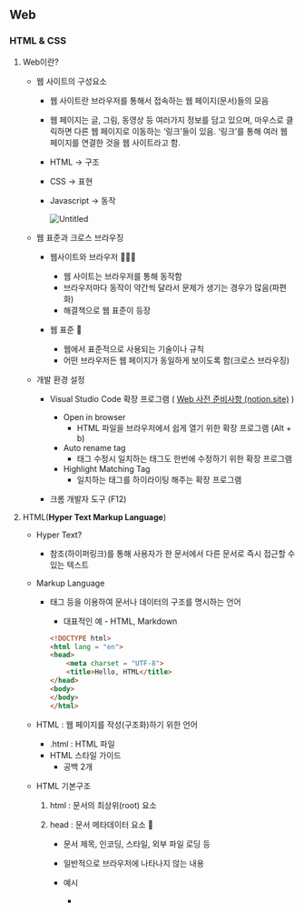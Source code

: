 ## Web

### HTML & CSS

1. Web이란?
    - 웹 사이트의 구성요소
        - 웹 사이트란 브라우저를 통해서 접속하는 웹 페이지(문서)들의 모음
        - 웹 페이지는 글, 그림, 동영상 등 여러가지 정보를 담고 있으며, 마우스로 클릭하면 다른 웹 페이지로 이동하는 ‘링크’들이 있음. ‘링크’를 통해 여러 웹 페이지를 연결한 것을 웹 사이트라고 함.
        
        - HTML → 구조
        - CSS → 표현
        - Javascript → 동작
            
            ![Untitled](https://s3-us-west-2.amazonaws.com/secure.notion-static.com/d095d8d4-b062-4ff6-b4d3-c7e78ec1e765/Untitled.png)
            
        
    - 웹 표준과 크로스 브라우징
        - 웹사이트와 브라우저 🌟🌟🌟
            - 웹 사이트는 브라우저를 통해 동작함
            - 브라우저마다 동작이 약간씩 달라서 문제가 생기는 경우가 많음(파편화)
            - 해결책으로 웹 표준이 등장
            
        - 웹 표준 🌟
            - 웹에서 표준적으로 사용되는 기술이나 규칙
            - 어떤 브라우저든 웹 페이지가 동일하게 보이도록 함(크로스 브라우징)
            
    - 개발 환경 설정
        - Visual Studio Code 확장 프로그램  (  [Web 사전 준비사항 (notion.site)](https://www.notion.so/7e6338e4abdf47c7a495906962a481ee)  )
            - Open in browser
                - HTML 파일을 브라우저에서 쉽게 열기 위한 확장 프로그램 (Alt + b)
            - Auto rename tag
                - 태그 수정시 일치하는 태그도 한번에 수정하기 위한 확장 프로그램
            - Highlight Matching Tag
                - 일치하는 태그를 하이라이팅 해주는 확장 프로그램
        
        - 크롬 개발자 도구 (F12)
    
2. HTML(**Hyper Text Markup Language**)
    - Hyper Text?
        - 참조(하이퍼링크)를 통해 사용자가 한 문서에서 다른 문서로 즉시 접근할 수 있는 텍스트
    - Markup Language
        - 태그 등을 이용하여 문서나 데이터의 구조를 명시하는 언어
            - 대표적인 예 - HTML, Markdown
            
            ```html
            <!DOCTYPE html>
            <html lang = "en">
            <head>
            	<meta charset = "UTF-8">
            	<title>Hello, HTML</title>
            </head>
            <body>
            </body>
            </html>
            ```
            
        
    - HTML : 웹 페이지를 작성(구조화)하기 위한 언어
        - .html : HTML 파일
        - HTML 스타일 가이드
            - 공백 2개
    
    - HTML 기본구조
        1. html : 문서의 최상위(root) 요소
        2. head : 문서 메타데이터 요소 🌟
            - 문서 제목, 인코딩, 스타일, 외부 파일 로딩 등
            - 일반적으로 브라우저에 나타나지 않는 내용
            - 예시
                - <title> : 브라우저 상단 타이틀
                - <meta> : 문서 레벨 메타데이터 요소
                - <link> : 외부 리소스 연결 요소 (CSS 파일, favicon 등)
                - <script> : 스크립트 요소 (JavaScript 파일/코드)
                - <style> : CSS 직접 작성
                
                ```html
                <head>
                	<title>HTML 수업</title>
                	<meta charset = "UTF-8">
                	<link href = "style.css" rel = "stylesheet">
                	<script src = "javascript.js"></script>
                	<style>
                		p{
                			color : black;
                		}
                	</style>
                </head>
                ```
                
            - Open Graph Protocol
                - 메타 데이터를 표현하는 새로운 규약
                    - HTML 문서의 메타 데이터를 통해 문서의 정보를 전달
                    - 메타정보에 해당하는 제목, 설명 등을 쓸 수 있도록 정의
                
        3. body : 문서 본문 요소
            - 실제 화면 구성과 관련된 내용
            
        4. HTML의 요소
            - HTML의 요소는 태그<>와 내용(contents)으로 구성되어 있음.
                
                ![캡처2.JPG](https://s3-us-west-2.amazonaws.com/secure.notion-static.com/9fa411a0-89a8-4b8a-9ef7-12ca21d694c0/%EC%BA%A1%EC%B2%982.jpg)
                
            - HTML 요소는 시작(여는) 태그와 종료(닫는) 태그 그리고 태그 사이에 위치한 내용으로 구성
                - 요소는 태그로 컨텐츠(내용)를 감싸는 것으로 그 정보의 성격과 의미를 정의
                - 내용이 없는 태그들도 존재(닫는 태그가 없음)
                    - br, hr, img, input, link, meta
                    
            - 요소는 중첩(nested)될 수 있음
                - 요소의 중첩을 통해 하나의 문서를 구조화
                - 여는 태그와 닫는 태그의 쌍을 잘 확인해야 함
                    - 오류를 반환하는 것이 아닌 그냥 레이아웃이 깨진 상태로 출력되기 때문에, 디버깅이 힘들어질 수 있음.
            
        5. 속성🌟🌟🌟🌟
            - 태그별로 사용할 수 있는 속성은 다르다.
                
                ![캡처2.JPG](https://s3-us-west-2.amazonaws.com/secure.notion-static.com/9fa411a0-89a8-4b8a-9ef7-12ca21d694c0/%EC%BA%A1%EC%B2%982.jpg)
                
            
            - 속석 작성 방식 통일
                - 공백 No!
                - “”(쌍따옴표) 사용
            
            - 속성의 특징
                - 속성을 통해 태그의 부가적인 정보를 설정할 수 있음
                - 요소는 속성을 가질 수 있으며, 경로나 크기와 같은 추가적인 정보를 제공
                - 요소의 시작 태그에 작성하며 보통 이름과 값이 하나의 쌍으로 존재
                - 태그와 상관없이 사용 가능한 속성(HTML Global Attribute)들도 있음
            
            - HTML Global Attribute
                - 모든 HTML 요소가 공통으로 사용할 수 있는 대표적인 속성
                    
                    (몇몇 요소에는 아무 효과가 없을 수 있음)
                    
                    - id : 문서 전체에서 유일한 고유 식별자 지정 (고유한…)
                    - class : 공백으로 구분된 해당 요소의 클래스의 목록
                        
                        (CSS, JS에서 요소를 선택하거나 접근)
                        
                        여러 개의 요소에 한번에 적용할 때 사용
                        
                    - data-* : 페이지에 개인 사용자 정의 데이터를 저장하기 위해 사용
                    - style : inline 스타일
                    - title : 요소에 대한 추가 정보 지정
                    - tabindex : 요소의 탭 순서
                
                ```html
                <!DOCTYPE html>
                <html lang = "en">
                <head>
                	<meta charset = "UTF-8">
                	<title>Document</title>
                </head>
                <body>
                	<!-- 이것은 주석입니다. -->
                	<h1>나의 첫번째 HTML</h1>
                	<p>이것은 본문입니다.</p>
                	<span>이것은 인라인요소</span>
                	<a href="https://www.naver.com">네이버로 이동!!</a>
                </body>
                </html>
                ```
                
        
        1. 시맨틱 태그🌟🌟🌟
            - HTML5에서 의미론적 요소를 담은 태그의 등장
                - 기존 영역을 의미하는 div 태그를 대체하여 사용
            - 대표적인 태그 목록
                - header : 문서 전체나 섹션의 헤더(머리말 부분)
                - nav : 내비게이션
                - aside : 사이드에 위치한 공간, 메인 콘텐츠와 관련성이 적은 콘텐츠
                - section : 문서의 일반적인 구분, 컨텐츠의 그룹을 표현
                - article : 문서, 페이지, 사이트 안에서 독립적으로 구분되는 영역
                - footer : 문서 전체나 섹션의 푸터(마지막 부분)
                    
                    ![Untitled](https://s3-us-west-2.amazonaws.com/secure.notion-static.com/aee8a7a2-5753-4af7-a454-b28011d4b266/Untitled.png)
                    
        
        - 시맨틱 태그의 특징
            - Non semantic 요소는 div, span 등이 있으며 h1, table 태그들도 시맨틱 태그로 볼 수 있음
        
        - 시맨틱 태그 사용해야 하는 이유
            - 의미론적 마크업
                - 개발자 및 사용자 뿐만 아니라 검색엔진 등에 의미있는 정보의 그룹을 태그로 표현
                - 단순히 구역을 나누는 것 뿐만 아니라 ‘의미’를 가지는 태그들을 활용하기 위한 노력
                - 요소의 의미가 명확해지기 때문에 코드의 가독성을 높이고 유지보수를 쉽게 함
                - 검색 엔진 최적화(SEO)를 위해서 메타태그, 시맨틱 태그 등을 통한 마크업을 효과적으로 활용해야 함.
                
        - 렌더링은 웹사이트 코드를 사용자가 보게 되는 웹 사이트로 바꾸는 과정
        - DOM(Document Object Model) 트리 🌟🌟🌟🌟🌟
            - 텍스트 파일인 HTML 문서를 브라우저에서 렌더링하기 위한 구조
                - HTML 문서에 대한 모델을 구성.
                - HTML 문서 내의 각 요소에 접근/ 수정에 필요한 프로퍼티와 메서드를 제공.
                    
                    ![Untitled](https://s3-us-west-2.amazonaws.com/secure.notion-static.com/075e1822-d3e9-419d-a3de-68d62f0b41f3/Untitled.png)
                    
        
    - HTML 문서 구조화
        - 인라인 / 블록 요소
            - HTML 요소는 크게 인라인 / 블록 요소로 나눔
            - 인라인 요소는 글자처럼 취급. (원하는 크기만 사용)
            - 블록 요소는 한 줄 모두 사용 (한 줄 전체를 사용)
            
        - 텍스트 요소 (inline 요소)
            
            
            | 태그 | 설명 |
            | --- | --- |
            | <a></a> | href 속성을 활용하여 다른 URL로 연결하는 하이퍼링크 생성 |
            | <b></b>               <strong></strong> | 굵은 글씨 요소                                                                              중요한 강조하고자 하는 요소 (보통 굵은 글씨로 표현) |
            | <i></i>                  <em></em> | 기울임 글씨 요소                                                                          중요한 강조하고자 하는 요소 (보통 기울임 글씨로 표현) |
            | <br> | 텍스트 내에 줄 바꿈 생성 |
            | <img> | src 속성을 활용하여 이미지 표현 |
            | <span></span> | 의미없는 인라인 컨테이너 |
            
            | <h1>~<h6> | <a> | <img> |
            | --- | --- | --- |
            | HTML 문서에서 제목(heading)을 정의할 때 사용
            -글자 크기를 조절함
            -1>2>3>4>5>6 | 하나의 페이지에서 다른 페이지를 연결할 때 사용하는 하이퍼링크(hyperlink)를 정의할 때 사용
            <a href>
            ***href : 링크의 목적지 | HTML 문서에서 이미지(image)를 정의할 때 사용
            -HTML 문서에 이미지가 링크되는 형태
            -<img> 요소에는 src 속성과 alt 속성을 반드시 명시해야함 |
            | <ol> | <br> | <li> |
            | 순서가 있는 HTML 리스트(list)를 정의
            -<ol> 요소에 속하는 각 아이템은 <li> 요소를 사용하여 나타냄 | 텍스트 내의 줄바꿈(line-break)을 정의 | HTML 리스트(list)에 포함되는 아이템(item)을 정의
            -순서가 있는 리스트(ordered list)를 정의하는 <ol> 요소
            -순서가 없는 리스트(unordered list)를 정의하는 <ul> 요소 |
            | <ul> | <html> |  |
            | 순서가 없는 HTML 리스트(list)를 정의할 때 사용 | HTML 문서의 루트 요소(root element)를 정의할 때 사용
            -<html> 요소는 DOCTYPE 선언을 제외한 모든 다른 HTML 요소를 포함하기 위한 컨테이너
            - 브라우저에게 해당 문서가 HTML 문서임을 알려주는 역할 |  |
        
        - 그룹 컨텐츠 (블록요소)
            
            
            | 태그 | 설명 |
            | --- | --- |
            | <p></p> | 하나의 문단 (paragraph) |
            | <hr> | 문단 레벨 요소에서의 주제의 분리를 의미하며                          수평선으로 표현됨. (A Horizontal Rule) |
            | <ol></ol>                  <ul></ul> | 순서가 있는 리스트 (ordered)                                                     순서가 없는 리스트 (unordered) |
            | <pre></pre> | HTML에 작성한 내용을 그대로 표현.                                             보통 고정폭 글꼴이 사용되고 공백문자를 유지 |
            | <blockquote></blockquote> | 텍스트가 긴 인용문                                                                       주로 들여쓰기를 한 것으로 표현됨. |
            | <div></div> | 의미없는 블록 레베 컨테이너 |
        
        - form
            - <form>은 정보(데이터)를 서버에 제출하기 위해 사용하는 태그
            - <form> 기본 속성
                - action : form을 처리할 서버의 URL(데이터를 보낼 곳)
                - method :  form을 제출할 때 사용할 HTTP 메서드 (GET 혹은 POST)
                    - 서버에 있는 정보를 가져오는 것은 get
                    - post : 요청데이터 처리, 주로 등록에 사용
                - enctype : method가 post인 경우 데이터의 유형
                    - application/x-www-form-urlencoded : 기본값
                    - multipart/form-data : 파일 전송시 (input type이 file인 경우)
                
                ```html
                <form action="/search" method="GET">
                </form>
                ```
                
        
        - input
            - 다양한 타입을 가지는 입력 데이터 유형과 위젯이 제공.
            - <input> 대표적인 속성
                - name : form control에 적용되는 이름 (이름/값 페어로 전송됨)
                - value : form contral에 적용되는 값 (이름/값 페어로 전송됨)
                - required, readonly, autofocus, autocomplete, disabled 등
                    - required : 필수적인?
                    - autofocus : 커서를 자동으로 잡아주는
                    - autocomplete : 자동완성
                    - disabled : 사용하지 않은
            
            ```html
            <form action="/search" method="GET">
            	<input type="text" name="q">
            	<!-- type를 먼저 선언해주면, 입력 형식이 나옴?? -->
            
            </form>
            ```
            
        
        - input label
            - label를 클릭하여 input 자체의 초점을 맞추거나 활성화 시킬 수 있음
                - 사용자는 선택할 수 있는 영역이 늘어나 웹/모바일(터치) 환경에서 편하게 사용할 수 있음
                - label과 input 입력의 관계가 시각적 뿐만 아니라 화면리더기에서도 label을 읽어 쉽게 내용을 확인할 수 있도록 함.
            - <input>에  id 속성을, <label>에는 for 속성을 활용하여 상호 연관을 시킴.
            
            ```html
            <label for="agreement">개임정보 수집에 동의합니다.</label>
            <input type="checkbox" name="agreement" id="agreement">
            ```
            
        
        - input 유형 - 일반
            - 일반적으로 입력을 받기 위하여 제공되며 타입별로 HTML 기본 검증 혹은 추가 속성을 활용할 수 있음
                - text : 일반 텍스트 입력
                - password : 입력시 값이 보이지 않고 문자를 특수기호(*)로 표현
                - email : 이메일 형식이 아닌 경우 form 제출 불가
                - number : min, max, step 속성을 활용하여 숫자 범위 설정 가능
                - file : accept 속성을 확용하여 파일 타입 지정 가능
            
        - input 유형 - 항목 중 선택
            - 일반적으로 label 태그와 함께 사용하여 선택 항목을 작성함
            - 동일 항목에 대하여는 name을 지정하고 선택된 항목에 대한 value를 지정해야 함.
                - checkbox : 다중선택
                - radio : 단일선택
                
                ```html
                <div>
                	<p>checkbox</p>
                	<input id="html" type="checkbox" name="language" value="html">
                	<label for="html">HTML</label>
                	<input id="python" type="checkbox" name="language" value="python">
                	<label for="python">파이썬</label>
                	<input id="java" type="checkbox" name="language" value="java">
                	<label for="java">자바</label>
                	<hr>
                </div>
                ```
                
                ![Untitled](https://s3-us-west-2.amazonaws.com/secure.notion-static.com/d96fc8ed-6555-4513-90f0-6bb60adb3f1b/Untitled.png)
                
        
        - input 유형 - 기타
            - 다양한 종류의 input을 위한 picker를 제공
                - color : color picker
                - date : date picker
                    
                    ![Untitled](https://s3-us-west-2.amazonaws.com/secure.notion-static.com/fa67fc90-e981-44c9-953c-c2281d60ab0d/Untitled.png)
                    
            - hidden input을 활용하여 사용자 입력을 받지 않고 서버에 전송되어야 하는 값을 설정
                - hidden : 사용자에게 보이지 않는 input
        
        - input 유형 - 종합
            - <input>요소의 동작은 type에 따라 달라지므로, 각각의 내용을 숙지할 것
    
    - Form / input 실습
        
        ```html
        <body>
        	<h1>Form 활용 실습</h1>
        		<form action="">
        			<!-- autofocus 및 label 확인 -->
        			<div class="input-group">
        				<label for="username">아이디</label>
        			</div>
        			<input type="text" name="username" id="username" autofocus>
        		
        			<!-- disabled 및 value 확인 -->
        			<div class="input-group">
        				<label for="name">이름</label>
        			</div>
        			<input type="text" name="name" value="홍길동" id="name" disabled>
        
        			<!-- label 확인 -->
        			<div class="input-group">
        				<label for="agreement">개인정보 수집에 동의합니다.</label>
        			</div>
        			<input type="checkbox" name="agreement" id="agreement">
        			<div class="input-group">
        				<label>최종제출을 확인합니다.</label>
        			</div>
        			<input type="checkbox">
        		</form>
        		<input type="submit" value="제출">
        
        </body>
        ```
        
        ![Untitled](https://s3-us-west-2.amazonaws.com/secure.notion-static.com/b89609fc-7df7-48e4-a65c-a26d817c1eba/Untitled.png)
        
    
    - 마크업 실습
        
        ![Untitled](https://s3-us-west-2.amazonaws.com/secure.notion-static.com/bd547f9e-f8df-4ad7-89c4-93180b9169f7/Untitled.png)
        
        ```html
        <!-- 1. 진빨강 -->
        <header>
        	<a href="https://www.ssafy.com">
        		<img src="ssafy.png" alt="main img" width="300">
        	</a>
        	<h1>SSAFY 학생 건강설문</h1>
        </header>
        
        <!-- 2. 빨강 -->
        <section>
        	<form action="#">
        		<!-- 이름 -->
        		<!-- 지역 -->
        		<!-- 체온 -->
        		<input type="submit" value="제출">
        	</form>
        </section>
        
        <!-- 3. 오렌지 -->
        <div>
        	<label for="name">이름을 기재해주세요.</label><br>
        	<input type="text" id="name" name="name" autofocus>
        </div>
        
        <!-- 4. 노랑 -->
        <div>
        	<label for="region">지역을 선택해주세요.</label><br>
        	<select name="region" id="region" required>
        		<option value="">선택</option>
        		<option value="서울">서울</option>
        		<option value="대전">대전</option>
        		<option value="광주">광주</option>
        		<option value="구미">구미</option>
        		<option value="부울경">부울경</option>
        	</section>
        </div>
        
        <!-- 5. 초록 -->
        <div>
        	<p>오늘의 체온을 선택해주세요.</p>
        	<input type="radio" name="body-heat" id="normal" value="normal" checked>
        	<label for="normal">37도 미만</label><br>
        	<input type="radio" name="body-heat" id="warning" value="warning">
        	<label for="warning">37도 이상</label><br>	
        </div>
        
        <!-- 6. 파랑 -->
        <footer>
        	GOOGLE 설문지를 통해 비밀번호를 제출하지 마시오.
        </footer>
        ```
        
    
3. CSS
    - Cascading Style Sheets
    - 스타일을 지정하기 위한 언어
    - 선택하고, 스타일을 지정한다.
        
        ![Untitled](https://s3-us-west-2.amazonaws.com/secure.notion-static.com/76bc6101-337b-4696-a8d3-9f63ae41ad07/Untitled.png)
        
    
    ![캡처.JPG](https://s3-us-west-2.amazonaws.com/secure.notion-static.com/500ed52c-1dda-4b4c-b81a-72d6b9c06ac7/%EC%BA%A1%EC%B2%98.jpg)
    
    - CSS
        - CSS 구문은 선택자를 통해 스타일을 지정할 HTML 요소를 선택
        - 중괄호 안에서는 속성과 값, 하나의 쌍으로 이루어진 선언을 진행
        - 각 쌍은 선택한 요소의 속성, 속성에 부여할 값을 의미
            - 속성 (Property) : 어떤 스타일 기능을 변경할지 결정
            - 값 (Value): 어떻게 스타일 기능을 변경할지 결정
    
    - CSS 정의 방법
        1. 인라인(inline)
            - 인라인을 쓰게 되면 실수가 잦아짐(중복도 있을 것이고, 찾기가 어려워서)
            
        2. 내부 참조(embedding) - <style>
            - 내부 참조를 쓰게 되면 코드가 너무 길어짐
            
        3. 외부 참조(link file) - 분리된 CSS 파일
            - 가장 많이 쓰는 방식
            - <link rel="stylesheet" href="mystyle.css">
            
            ```html
            <!DOCTYPE html>
            <html lang="en">
            <head>
                <meta charset="UTF-8">
                <meta http-equiv="X-UA-Compatible" content="IE=edge">
                <meta name="viewport" content="width=device-width, initial-scale=1.0">
                <title>Document</title>
            
                <!-- 3. 외부 참조 : 외부의 CSS와 연결-->
                <link rel="stylesheet" href="mystyle.css">
                
                <!-- 2. 내부 참조 : 모든 내용의 스타일을 한번에 지정 -->
                <style>
                    h1{
                        color : red;
                        font-size: 40px;
                    }
                </style>
            </head>
            <body>
                <!-- 1. 인라인 방식 -->
                <h1 style="color : blueviolet; font-size : 100px;">복사 복사 복사</h1>
            		<!-- 선택자의 우선순위 -->
                <h1>복사 복사 복사</h1>
                <h1>복사 복사 복사</h1>
            
                <p>나는야 p태그</p>
                <p>나는야 p태그</p>
             
            </body>
            </html>
            ```
            
            ![Untitled](https://s3-us-west-2.amazonaws.com/secure.notion-static.com/2e1ae55a-4df4-4569-b610-68c1493b1e02/Untitled.png)
            
    
    - CSS with 개발자 도구
        - styles: 해당 요소에 선언된 모든 CSS
        - computed : 해당 요소에 최종 계산된 CSS
    
    - CSS Selectors
        - 선택자(Selector) 유형
            - 기본 선택자
                - 전체 선택자, 요소 선택자
                - 클래스 선택자, 아이디 선택자, 속성 선택자
            - 결합자(Combinators)
                - 자손 결합자, 자식 결합자
                - 일반 형제 결합자, 인접 형제 결합자
            - 의사 클래스/요소(Pseudo Class)
                - 링크, 동적 의사 클래스
                - 구조적 의사 클래스, 기타 의사 클래스, 의사 엘리먼트, 속성 선택자
                
                ```html
                <body>
                	<h1 class="green">SSAFY</h1>
                	<h2>선택자 연습</h2>
                	<div class="green box">
                		boxcontents
                		<div>
                			<p>지역 목록</p>
                			<ul>
                				<li>서울</li>
                				<li id="purple">인천</li>
                				<li>강원</li>
                				<li>경기</li>
                			</ul>
                		</div>
                		<p> lorem + tab : 랜덤한 문자열 자동 생성!</p>
                	</div>
                	<h3>HELLO</h3>
                	<h4>CSS</h4>
                </body>
                
                <style>
                	/* 전체 선택자 */
                	* {
                		color : red;
                	}
                
                	/* 요소 선택자 */
                	h2 {
                		color : orange;
                	}
                
                	h3, h4{
                		font-size : 10px; 
                	}
                
                </style>
                
                <style>
                	/* 클래스 선택자 */
                	.green {
                		color : green;
                	}
                
                	/* id 선택자 */
                	#purple {
                		color : purple;
                	}
                
                	/* 자식 결합자 */
                	.box > p {
                		font-size: 30px;
                	}
                
                	/* 자손 결합자 */
                	.box p {
                		color : blue;
                	}
                
                </style>
                ```
                
        
        - CSS 선택자 정리
            - 요소 선택자
                - HTML 태그를 직접 선택
            - 클래스(class) 선택자
                - 마침표(.)문자로 시작하며, 해당 클래스가 적용된 항목을 선택
            - 아이디(id) 선택자
                - #문자로 시작하며, 해당 아이디가 적용된 항목을 선택
                - 일반적으로 하나의 문서에 1번만 사용
                - 여러 번 사용해도 동작하지만, 단일 id를 사용하는 것을 권장
                
        - CSS 적용 우선순위 (cascading order)
            - 범위가 좁을수록 강하다.
            - CSS 우선순위를 아래와 같이 그룹을 지어볼 수 있다.
                1. 중요도 - 사용시 주의
                    - !important
                2. 우선 순위 (Specificity)
                    - 인라인 > id > class, 속성, pseudo-class > 요소, pseudo-element
                3. CSS 파일 로딩 순서
        
        - CSS 상속
            - CSS 상속을 통해 부모 요소의 속성을 자식에게 상속한다.
                - 속성(프로퍼터) 중에는 상속이 되는 것과 되지 않는 것들이 있다.
                - 상속 되는 것 예시
                    
                    ex) Text 관련 요소(font, color, text-align), opacity, visibility 등
                    
                - 상속되지 않는 것 예시
                    
                    ex) 
                    
        
    - CSS 기본 스타일 (단위)
        - 크기 단위
            - px (픽셀)
                - 모니터 해상도의 한 화소인 ‘픽셀’ 기준
                - 픽셀의 크기는 변하지 않기 때문에 고정적인 단위
            - %
                - 백분율 단위
                - 가변적인 레이아웃에서 자주 사용
            - em
                - (바로 위, 부모 요소에 대한) 상속의 영향을 받음
                - 배수 단위, 요소에 지정된 사이즈에 상대적인 사이즈를 가짐
            - rem
                - (바로 위, 부모 요소에 대한) 상속의 영향을 받지 않음
                - 최상위 요소(html)의 사이즈를 기준으로 배수 단위를 가짐
                
                ![Untitled](https://s3-us-west-2.amazonaws.com/secure.notion-static.com/32957ae3-62d1-4f48-abe8-7dccdb0cd27d/Untitled.png)
                
        
        - 크기 단위 (viewport)
            - 웹 페이지를 방문한 유저에게 바로 보이게 되는 웹 컨텐츠의 영역 (디바이스 화면)
            - 디바이스의 viewport를 기준으로 상대적인 사이즈가 결정됨
            - vw, vh, vmin, vmax
            - px는 브라우저의 크기를 변경해도 그대로
            - vw는 브라우저의 크기에 따라 크기가 변함
        
        - 색상단위
            - 색상 키워드
                - 대소문자를 구분하지 않음
                - red, blue, black과 같은 특정 색을 직접 글자로 나타냄
            - RGB색상
                - 16진수 표기법 혹은 함수형 표기법을 사용해서 특정 색을 표현하는 방식
            - HSL 색상 (background-color : hsl(0, 100%, 50%);)
                - 색상, 채도, 명도를 통해 특정 색을 표현하는 방식
            - a는 alpha(투명도)
                - p { color : rgba(0, 0, 0, 0.5); }
            
        - CSS 문서 표현 - 추후에 하나씩
            - 텍스트
                - 서체, 서체 스타일
                - 자간, 단어 간격, 행간
            - 컬러, 배경
            - 기타 HTML 태그별 스타일링
                - 목록(li), 표(table)
            
    - Selectors 심화
        - 결합자(Combinators)
            - 자손 결합자 (공백)
                - selectorA 하위의 **모든** selectorB 요소
                
            - 자식 결합자 (>)
                - selectorA **바로 아래**의 selectorB 요소
                
            - 일반 형제 결합자 (~)
                - selectorA의 **형제 요소 중 뒤에 위치**하는 selectorB 요소를 **모두 선택**
                
            - 인접 형제 결합자 (+)
                - selectorA의 형제 요소 중 **바로 뒤에 위치**하는 selectorB **요소를 선택**
    
    - Box model
        - CSS 원칙
            - 모든 요소는 네모(박스모델)이고, 위에서부터 아래로, 왼쪽에서 오른쪽으로 쌓인다. (좌측 상단에 배치)
        
        - 모든 HTML 요소는 box 형태로 되어있음
        - 하나의 박스는 네 부분(영역)으로 이루어짐
            - margin
                - 테두리 바깥의 외부 여백 배경색을 지정할 수 없다
            - border
                - 테두리 영역
            - padding
                - 테두리 안쪽의 내부 여백 요소에 적용된 배경색, 이미지는padding까지 적용
            - content
                - 글이나 이미지 등 요소의 실제 내용
                
        - box-sizing
            - 기본적으로 모든 요소의 box-sizing은 content-box
                - padding을 제외한 순수 contents 영역만을 box로 지정
                
            - 다만, 우리가 일반적으로 영역을 볼 때는 border까지의 너비를 100px 보는 것을 원함.
                - 그 경우 box-sizing을 border-box로 설정
            
    - Display
        - CSS 원칙2
            - display에 따라 크기와 배치가 달라진다.
        
        - 대표적인 display
            - display : block
                - 줄 바꿈이 일어나는 요소
                - 화면 크기 전체의 가로 폭을 차지한다
                    - 기본 너비는 가질 수 있는 너비의 100%
                    - 너비를 가질 수 없다면 자동으로 margin이 부여됨.
                - 블록 레벨 요소 안에 인라인 레벨 요소가 들어갈 수 있음
                - 블록 레벨 요소
                    - div/ ul, ol, li / p / hr / form 등
                
            - display : inline
                - 줄 바꿈이 일어나지 않는 행의 일부 요소
                - content 너비만큼 가로 폭을 차지한다
                    - 기본 너비는 컨텐츠 영역만큼
                - width, height, margin-top, margin-bottom을 지정할 수 없음.
                - 상하 여백은 line-height로 지정한다
                - 인라인 레벨 요소
                    - span / a / img / input, label / b, em, i, strong 등
                
            - display : inline-block
                - block과 inline 레벨 요소의 특징을 모두 가짐
                - inline처음 한 줄에 표시할 수 있고, block처럼 width, height, margin 속성을 모두 지정할 수 있음
            
            - display : none
                - 해당 요소를 화면에 표시하지 않고, 공간조차 부여되지 않음
                - 이와 비슷한 visibility : hidden은 해당 요소가 공간은 차지하나 화면에 표시만 하지 않는다.
            - 이외의 다양한 display 속성은 [https://developer.mozilla.org/ko/docs/Web/CSS/display](https://developer.mozilla.org/ko/docs/Web/CSS/display)
            
    - Position
        - 문서 상에서 요소의 위치를 지정
        - static : 모든 태그의 기본 값 (기준 위치)
            - 일반적인 요소의 배치 순서에 따름 (좌측 상단)
            - 부모 요소 내에서 배치될 때는 부모 요소의 위치를 기준으로 배치.
            
        - 아래는 좌표 프로퍼티(top, bottom, left, right)를 사용하여 이동 가능
            1. relative : 상대 위치
                - 자기 자신의 static 위치를 기준으로 이동 (normal flow 유지)
                - 레이아웃에서 요소가 차지하는 공간은 static일 때와 같음(normal position 대비 offset)
                
            2. absolute : 절대 위치
                - 요소를 일반적인 문서 흐름에서 제거 후 레이아웃에 공간을 차지하지 않음 (normal flow에서 벗어남)
                - static이 아닌 가장 가까이 있는 부모/조상 요소를 기준으로 이동(없는 경우 브라우저 화면 기준으로 이동)
                
            3. fixed : 고정 위치
                - 요소의 일반적인 문서 흐름에서 제거 후 레이아웃에 공간을 차지하지 않음(normal flow에서 벗어남)
                - 부모 요소와 관계없이 viewport를 기준으로 이동
                    - 스크롤 시에도 항상 같은 곳에 위치
                    
            4. sticky : 스크롤에 따라 static → fixed로 변경
                - 속성을 적용한 박스는 평소에 문서 안에서 position: static 상태와 같이 일반적인 흐름에 따르지만 스크롤 위치가 임계점에 이르면 position: fixed와 같이 박스를 화면에 고정할 수 있는 속성
                